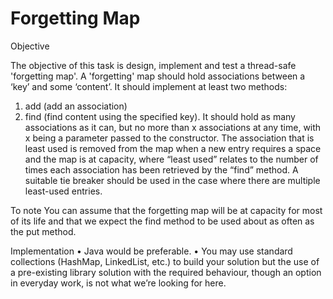 # Forgetting Map

Objective

The objective of this task is design, implement and test a thread-safe 'forgetting map'.
A 'forgetting' map should hold associations between a ‘key’ and some ‘content’. It should implement at least two methods:
1. add (add an association)
2. find (find content using the specified key).
It should hold as many associations as it can, but no more than x associations at any time, with x being a parameter passed to the constructor. The
association that is least used is removed from the map when a new entry requires a space and the map is at capacity, where “least used” relates to the
number of times each association has been retrieved by the “find” method. A suitable tie breaker should be used in the case where there are multiple
least-used entries.

To note
You can assume that the forgetting map will be at capacity for most of its life and that we expect the find method to be used about as often as the put
method.

Implementation
• Java would be preferable.
• You may use standard collections (HashMap, LinkedList, etc.) to build your solution but the use of a pre-existing library solution with the
required behaviour, though an option in everyday work, is not what we’re looking for here.
